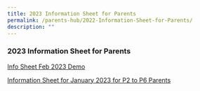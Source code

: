 ```yaml
---
title: 2023 Information Sheet for Parents
permalink: /parents-hub/2022-Information-Sheet-for-Parents/
description: ""
---
```

### **2023 Information Sheet for Parents**

[Info Sheet Feb 2023 Demo](/files/Parents'%20Hub/2023%20information%20sheets/Info%20Sheet%20Feb%202023%20Demo.pdf)

[Information Sheet for January 2023 for P2 to P6 Parents](/files/Parents'%20Hub/2023%20information%20sheets/Information%20Sheet%20for%20January%202023%20for%20P2%20to%20P6.pdf)